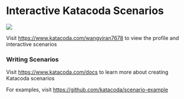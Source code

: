 # Interactive Katacoda Scenarios

[![](http://shields.katacoda.com/katacoda/wangyiran7678/count.svg)](https://www.katacoda.com/wangyiran7678 "Get your profile on Katacoda.com")

Visit https://www.katacoda.com/wangyiran7678 to view the profile and interactive scenarios

### Writing Scenarios
Visit https://www.katacoda.com/docs to learn more about creating Katacoda scenarios

For examples, visit https://github.com/katacoda/scenario-example
